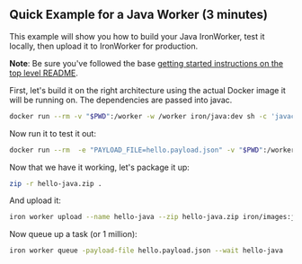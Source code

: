 ## Quick Example for a Java Worker (3 minutes)

This example will show you how to build your Java IronWorker, test it locally, then upload it
to IronWorker for production.

**Note**: Be sure you've followed the base [getting started instructions on the top level README](https://github.com/iron-io/dockerworker).

First, let's build it on the right architecture using the actual Docker image it will be running on. The
dependencies are passed into javac.

```sh
docker run --rm -v "$PWD":/worker -w /worker iron/java:dev sh -c 'javac -cp "json-java.jar:gson-2.2.4.jar:ironworker-1.0.10.jar" Worker101.java PayloadData.java'
```

Now run it to test it out:

```sh
docker run --rm  -e "PAYLOAD_FILE=hello.payload.json" -v "$PWD":/worker -w /worker iron/java sh -c 'java -cp gson-2.2.4.jar:json-java.jar:ironworker-1.0.10.jar:. Worker101'
```

Now that we have it working, let's package it up:

```sh
zip -r hello-java.zip .
```

And upload it:

```sh
iron worker upload --name hello-java --zip hello-java.zip iron/images:java-1.8 java -cp gson-2.2.4.jar:json-java.jar:ironworker.jar:. Worker101
```

Now queue up a task (or 1 million):

```sh
iron worker queue -payload-file hello.payload.json --wait hello-java
```
